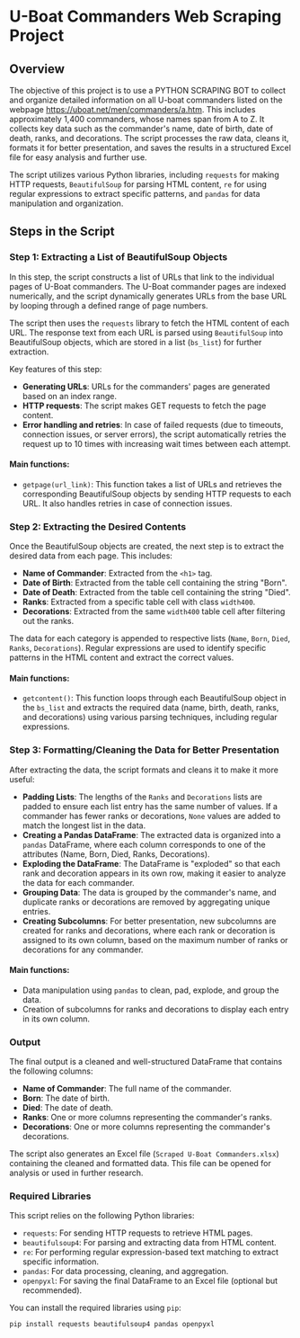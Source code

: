 # U-Boat Commanders Web Scraping Project

## Overview

The objective of this project is to use a PYTHON SCRAPING BOT to collect and organize detailed information on all U-boat commanders 
listed on the webpage https://uboat.net/men/commanders/a.htm. This includes approximately 1,400 commanders, whose names span from A to Z.
It collects key data such as the commander's name, date of birth, date of death, ranks, and decorations.
The script processes the raw data, cleans it, formats it for better presentation, and saves the results in a structured Excel file 
for easy analysis and further use.

The script utilizes various Python libraries, including `requests` for making HTTP requests, `BeautifulSoup` for parsing HTML content, `re` for using regular expressions to extract specific patterns, and `pandas` for data manipulation and organization.

## Steps in the Script

### Step 1: Extracting a List of BeautifulSoup Objects

In this step, the script constructs a list of URLs that link to the individual pages of U-Boat commanders. The U-Boat commander pages are indexed numerically, and the script dynamically generates URLs from the base URL by looping through a defined range of page numbers.

The script then uses the `requests` library to fetch the HTML content of each URL. The response text from each URL is parsed using `BeautifulSoup` into BeautifulSoup objects, which are stored in a list (`bs_list`) for further extraction.

Key features of this step:
- **Generating URLs**: URLs for the commanders' pages are generated based on an index range.
- **HTTP requests**: The script makes GET requests to fetch the page content.
- **Error handling and retries**: In case of failed requests (due to timeouts, connection issues, or server errors), the script automatically retries the request up to 10 times with increasing wait times between each attempt.

#### Main functions:
- `getpage(url_link)`: This function takes a list of URLs and retrieves the corresponding BeautifulSoup objects by sending HTTP requests to each URL. It also handles retries in case of connection issues.

### Step 2: Extracting the Desired Contents

Once the BeautifulSoup objects are created, the next step is to extract the desired data from each page. This includes:
- **Name of Commander**: Extracted from the `<h1>` tag.
- **Date of Birth**: Extracted from the table cell containing the string "Born".
- **Date of Death**: Extracted from the table cell containing the string "Died".
- **Ranks**: Extracted from a specific table cell with class `width400`.
- **Decorations**: Extracted from the same `width400` table cell after filtering out the ranks.

The data for each category is appended to respective lists (`Name`, `Born`, `Died`, `Ranks`, `Decorations`). Regular expressions are used to identify specific patterns in the HTML content and extract the correct values.

#### Main functions:
- `getcontent()`: This function loops through each BeautifulSoup object in the `bs_list` and extracts the required data (name, birth, death, ranks, and decorations) using various parsing techniques, including regular expressions.

### Step 3: Formatting/Cleaning the Data for Better Presentation

After extracting the data, the script formats and cleans it to make it more useful:
- **Padding Lists**: The lengths of the `Ranks` and `Decorations` lists are padded to ensure each list entry has the same number of values. If a commander has fewer ranks or decorations, `None` values are added to match the longest list in the data.
- **Creating a Pandas DataFrame**: The extracted data is organized into a `pandas` DataFrame, where each column corresponds to one of the attributes (Name, Born, Died, Ranks, Decorations).
- **Exploding the DataFrame**: The DataFrame is "exploded" so that each rank and decoration appears in its own row, making it easier to analyze the data for each commander.
- **Grouping Data**: The data is grouped by the commander's name, and duplicate ranks or decorations are removed by aggregating unique entries.
- **Creating Subcolumns**: For better presentation, new subcolumns are created for ranks and decorations, where each rank or decoration is assigned to its own column, based on the maximum number of ranks or decorations for any commander.

#### Main functions:
- Data manipulation using `pandas` to clean, pad, explode, and group the data.
- Creation of subcolumns for ranks and decorations to display each entry in its own column.

### Output

The final output is a cleaned and well-structured DataFrame that contains the following columns:
- **Name of Commander**: The full name of the commander.
- **Born**: The date of birth.
- **Died**: The date of death.
- **Ranks**: One or more columns representing the commander's ranks.
- **Decorations**: One or more columns representing the commander's decorations.

The script also generates an Excel file (`Scraped U-Boat Commanders.xlsx`) containing the cleaned and formatted data. This file can be opened for analysis or used in further research.

### Required Libraries

This script relies on the following Python libraries:
- `requests`: For sending HTTP requests to retrieve HTML pages.
- `beautifulsoup4`: For parsing and extracting data from HTML content.
- `re`: For performing regular expression-based text matching to extract specific information.
- `pandas`: For data processing, cleaning, and aggregation.
- `openpyxl`: For saving the final DataFrame to an Excel file (optional but recommended).

You can install the required libraries using `pip`:

```bash
pip install requests beautifulsoup4 pandas openpyxl
